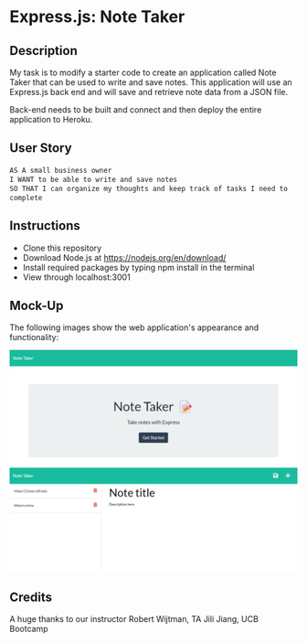 # Express.js: Note Taker

## Description

My task is to modify a starter code to create an application called Note Taker that can be used to write and save notes. This application will use an Express.js back end and will save and retrieve note data from a JSON file.

Back-end needs to be built and connect and then deploy the entire application to Heroku.


## User Story

```
AS A small business owner
I WANT to be able to write and save notes
SO THAT I can organize my thoughts and keep track of tasks I need to complete
```
## Instructions
* Clone this repository
* Download Node.js at https://nodejs.org/en/download/
* Install required packages by typing npm install in the terminal
* View through localhost:3001

## Mock-Up

The following images show the web application's appearance and functionality:

![Existing notes are listed in the left-hand column with empty fields on the right-hand side for the new note’s title and text.](./Assets/Assets/11-express-homework-demo-01.png)
![Note titled “Balance accounts” reads, “Balance account books by end of day Monday,” with other notes listed on the left.](./Assets/Assets/11-express-homework-demo-02.png)

## Credits
A huge thanks to our instructor Robert Wijtman, TA Jili Jiang, UCB Bootcamp


